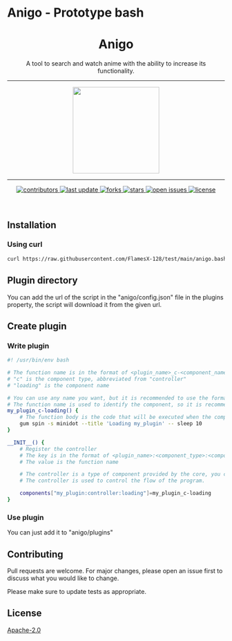 # Anigo - Prototype bash

<div align="center">
    <h1>Anigo</h1>
    <p>
        A tool to search and watch anime with the ability to increase its functionality.
    </p>
</div>

---

<div align="center">
    <img src="https://github.com/FlamesX-128/anigo/blob/main/assets/image.png" height="200" />
</div>

---

<div align="center">
    <p>
        <a href="https://github.com/FlamesX-128/anigo/graphs/contributors">
            <img src="https://img.shields.io/github/contributors/FlamesX-128/anigo" alt="contributors" />
        </a>
        <a href="">
            <img src="https://img.shields.io/github/last-commit/FlamesX-128/anigo" alt="last update" />
        </a>
        <a href="https://github.com/FlamesX-128/anigo/network/members">
            <img src="https://img.shields.io/github/forks/FlamesX-128/anigo" alt="forks" />
        </a>
        <a href="https://github.com/FlamesX-128/anigo/stargazers">
            <img src="https://img.shields.io/github/stars/FlamesX-128/anigo" alt="stars" />
        </a>
        <a href="https://github.com/FlamesX-128/anigo/issues/">
            <img src="https://img.shields.io/github/issues/FlamesX-128/anigo" alt="open issues" />
        </a>
        <a href="https://github.com/FlamesX-128/anigo/blob/master/LICENSE">
            <img src="https://img.shields.io/github/license/FlamesX-128/anigo.svg" alt="license" />
        </a>
    </p>
</div>

<br />

## Installation

### Using curl

```bash
curl https://raw.githubusercontent.com/FlamesX-128/test/main/anigo.bash -o anigo.bash
```

## Plugin directory

You can add the url of the script in the "anigo/config.json" file in the plugins property, the script will download it from the given url.

## Create plugin

### Write plugin

```bash
#! /usr/bin/env bash

# The function name is in the format of <plugin_name>_c-<component_name>
# "c" is the component type, abbreviated from "controller"
# "loading" is the component name

# You can use any name you want, but it is recommended to use the format above.
# The function name is used to identify the component, so it is recommended to use the format above.
my_plugin_c-loading() {
    # The function body is the code that will be executed when the component is called.
    gum spin -s minidot --title 'Loading my_plugin' -- sleep 10
}

__INIT__() {
    # Register the controller
    # The key is in the format of <plugin_name>:<component_type>:<component_name>
    # The value is the function name

    # The controller is a type of component provided by the core, you can create your own component type.
    # The controller is used to control the flow of the program.

    components["my_plugin:controller:loading"]=my_plugin_c-loading
}
```

### Use plugin

You can just add it to "anigo/plugins"

## Contributing

Pull requests are welcome. For major changes, please open an issue first
to discuss what you would like to change.

Please make sure to update tests as appropriate.

## License

[Apache-2.0](https://www.apache.org/licenses/LICENSE-2.0)
